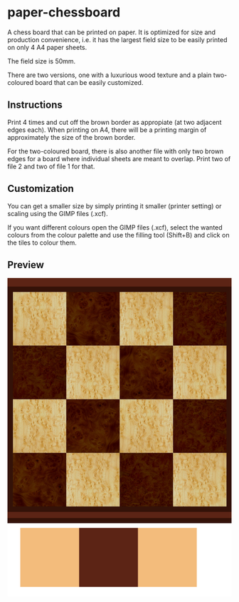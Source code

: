 # paper-chessboard
A chess board that can be printed on paper. It is optimized for size and production convenience, i.e. it has the largest field size to be easily printed on only 4 A4 paper sheets.

The field size is 50mm.

There are two versions, one with a luxurious wood texture and a plain two-coloured board that can be easily customized. 

## Instructions

Print 4 times and cut off the brown border as appropiate (at two adjacent edges each). When printing on A4, there will be a printing margin of approximately the size of the brown border.

For the two-coloured board, there is also another file with only two brown edges for a board where individual sheets are meant to overlap. Print two of file 2 and two of file 1 for that.

## Customization

You can get a smaller size by simply printing it smaller (printer setting) or scaling using the GIMP files (.xcf).

If you want different colours open the GIMP files (.xcf), select the wanted colours from the colour palette and use the filling tool (Shift+B) and click on the tiles to colour them. 

## Preview

![preview of the board](https://raw.githubusercontent.com/Arminius4/paper-chessboard/main/PNG/wood_preview.jpg?raw=true)
